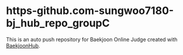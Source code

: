 # https-github.com-sungwoo7180-bj_hub_repo_groupC
This is an auto push repository for Baekjoon Online Judge created with [BaekjoonHub](https://github.com/BaekjoonHub/BaekjoonHub).
